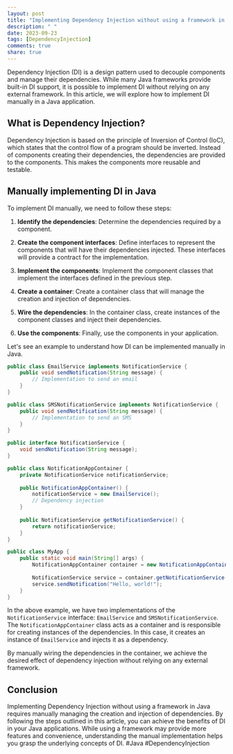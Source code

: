 ```yaml
---
layout: post
title: "Implementing Dependency Injection without using a framework in Java."
description: " "
date: 2023-09-23
tags: [DependencyInjection]
comments: true
share: true
---
```


Dependency Injection (DI) is a design pattern used to decouple components and manage their dependencies. While many Java frameworks provide built-in DI support, it is possible to implement DI without relying on any external framework. In this article, we will explore how to implement DI manually in a Java application.

## What is Dependency Injection?

Dependency Injection is based on the principle of Inversion of Control (IoC), which states that the control flow of a program should be inverted. Instead of components creating their dependencies, the dependencies are provided to the components. This makes the components more reusable and testable.

## Manually implementing DI in Java

To implement DI manually, we need to follow these steps:

1. **Identify the dependencies**: Determine the dependencies required by a component.

2. **Create the component interfaces**: Define interfaces to represent the components that will have their dependencies injected. These interfaces will provide a contract for the implementation.

3. **Implement the components**: Implement the component classes that implement the interfaces defined in the previous step.

4. **Create a container**: Create a container class that will manage the creation and injection of dependencies.

5. **Wire the dependencies**: In the container class, create instances of the component classes and inject their dependencies.

6. **Use the components**: Finally, use the components in your application.

Let's see an example to understand how DI can be implemented manually in Java.

```java
public class EmailService implements NotificationService {
    public void sendNotification(String message) {
        // Implementation to send an email
    }
}

public class SMSNotificationService implements NotificationService {
    public void sendNotification(String message) {
        // Implementation to send an SMS
    }
}

public interface NotificationService {
    void sendNotification(String message);
}

public class NotificationAppContainer {
    private NotificationService notificationService;
    
    public NotificationAppContainer() {
        notificationService = new EmailService();
        // Dependency injection
    }
    
    public NotificationService getNotificationService() {
        return notificationService;
    }
}

public class MyApp {
    public static void main(String[] args) {
        NotificationAppContainer container = new NotificationAppContainer();
        
        NotificationService service = container.getNotificationService();
        service.sendNotification("Hello, world!");
    }
}
```

In the above example, we have two implementations of the `NotificationService` interface: `EmailService` and `SMSNotificationService`. The `NotificationAppContainer` class acts as a container and is responsible for creating instances of the dependencies. In this case, it creates an instance of `EmailService` and injects it as a dependency.

By manually wiring the dependencies in the container, we achieve the desired effect of dependency injection without relying on any external framework.

## Conclusion

Implementing Dependency Injection without using a framework in Java requires manually managing the creation and injection of dependencies. By following the steps outlined in this article, you can achieve the benefits of DI in your Java applications. While using a framework may provide more features and convenience, understanding the manual implementation helps you grasp the underlying concepts of DI. #Java #DependencyInjection